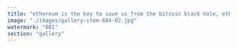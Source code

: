 ```yaml
---
title: "ethereum is the key to save us from the bitcoin black hole, ethereum opens up new universes of possibility for us, bitcoin sends you to a one man world alternating between fear and greed"
image: "./images/gallery-item-684-02.jpg"
watermark: "681"
section: "gallery"
---
```

